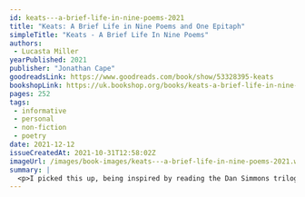 ```yaml
---
id: keats---a-brief-life-in-nine-poems-2021
title: "Keats: A Brief Life in Nine Poems and One Epitaph"
simpleTitle: "Keats - A Brief Life In Nine Poems"
authors: 
 - Lucasta Miller
yearPublished: 2021
publisher: "Jonathan Cape"
goodreadsLink: https://www.goodreads.com/book/show/53328395-keats
bookshopLink: https://uk.bookshop.org/books/keats-a-brief-life-in-nine-poems-and-one-epitaph/9781787331617
pages: 252
tags: 
 - informative 
 - personal 
 - non-fiction 
 - poetry
date: 2021-12-12
issueCreatedAt: 2021-10-31T12:58:02Z
imageUrl: /images/book-images/keats---a-brief-life-in-nine-poems-2021.webp
summary: | 
  <p>I picked this up, being inspired by reading the Dan Simmons trilogy Hyperion. I've never read any "classic" poetry before, and I thought that this might be a nice entrypoint, because it promised to have some poems, but also some backstory about Keats and the context in which he wrote each poem. I loved this book. It's interesting for me personally, because for the longest time I haven't really "understood" poetry. But here, while I can't say I get everything, or even most things, I did start to get a feeling for why people enjoy it. And I also got a feeling of why people like Keats' poetry in particular. It's not a particularly short book, but I did find it quite accessible, and I think it's quite a nice way to engage with poetry. I'll probably try and find more books like this.</p>
---
```


